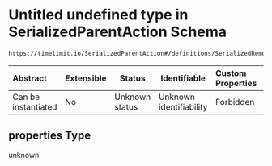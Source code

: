 # Untitled undefined type in SerializedParentAction Schema

```txt
https://timelimit.io/SerializedParentAction#/definitions/SerializedRemoveCategoryAppsAction/properties
```




| Abstract            | Extensible | Status         | Identifiable            | Custom Properties | Additional Properties | Access Restrictions | Defined In                                                                                        |
| :------------------ | ---------- | -------------- | ----------------------- | :---------------- | --------------------- | ------------------- | ------------------------------------------------------------------------------------------------- |
| Can be instantiated | No         | Unknown status | Unknown identifiability | Forbidden         | Allowed               | none                | [SerializedParentAction.schema.json\*](SerializedParentAction.schema.json "open original schema") |

## properties Type

unknown
